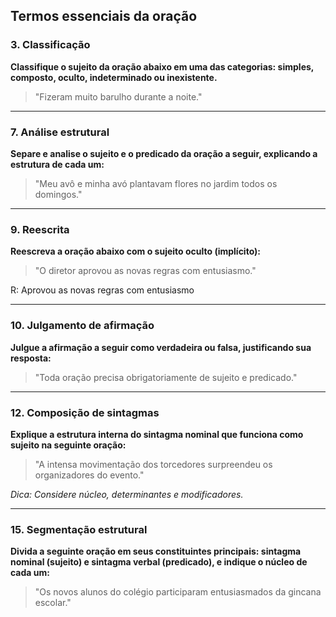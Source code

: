 
## Termos essenciais da oração

### **3. Classificação**

**Classifique o sujeito da oração abaixo em uma das categorias: simples, composto, oculto, indeterminado ou inexistente.**

> "Fizeram muito barulho durante a noite."

---

### **7. Análise estrutural**

**Separe e analise o sujeito e o predicado da oração a seguir, explicando a estrutura de cada um:**

> "Meu avô e minha avó plantavam flores no jardim todos os domingos."

---

### **9. Reescrita**

**Reescreva a oração abaixo com o sujeito oculto (implícito):**

> "O diretor aprovou as novas regras com entusiasmo."

R: Aprovou as novas regras com entusiasmo

----

### **10. Julgamento de afirmação**

**Julgue a afirmação a seguir como verdadeira ou falsa, justificando sua resposta:**

> "Toda oração precisa obrigatoriamente de sujeito e predicado."

---

### **12. Composição de sintagmas**

**Explique a estrutura interna do sintagma nominal que funciona como sujeito na seguinte oração:**

> "A intensa movimentação dos torcedores surpreendeu os organizadores do evento."

_Dica: Considere núcleo, determinantes e modificadores._

---

### **15. Segmentação estrutural**

**Divida a seguinte oração em seus constituintes principais: sintagma nominal (sujeito) e sintagma verbal (predicado), e indique o núcleo de cada um:**

> "Os novos alunos do colégio participaram entusiasmados da gincana escolar."